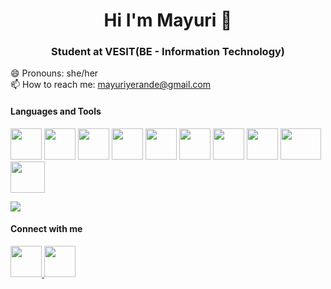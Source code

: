 <h1 align="center"> Hi I'm Mayuri 👋 </h1>
<h3 align="center"> Student at VESIT(BE - Information Technology) </h3>

<!--
**mayuriyerande123/mayuriyerande123** is a ✨ _special_ ✨ repository because its `README.md` (this file) appears on your GitHub profile.

Here are some ideas to get you started:

- 🔭 I’m currently working on ...
- 🌱 I’m currently learning ...
- 👯 I’m looking to collaborate on ...
- 🤔 I’m looking for help with ...
- 💬 Ask me about ...
📫 How to reach me: 
- 😄 Pronouns: ...
- ⚡ Fun fact: ...
-->
😄 Pronouns: she/her \
📫 How to reach me: mayuriyerande@gmail.com

<h4> Languages and Tools </h4>
<a href="https://www.cprogramming.com/"><img src="https://upload.wikimedia.org/wikipedia/commons/thumb/1/18/C_Programming_Language.svg/1200px-C_Programming_Language.svg.png" width="50" height="50"></a>
<a href="https://www.cprogramming.com/"><img src="https://preview.redd.it/31b2ii8hchi31.jpg?auto=webp&s=309fe75e96212cf42c4120ca5adedaef52c41e01" width="50" height="50"></a>
<a href="https://html.com/"><img src="https://cdn.pixabay.com/photo/2017/08/05/11/16/logo-2582748_960_720.png" width="50" height="50"></a>
<a href="https://getbootstrap.com/"><img src="https://upload.wikimedia.org/wikipedia/commons/thumb/b/b2/Bootstrap_logo.svg/2560px-Bootstrap_logo.svg.png" width="50" height="50"></a>
<a href="https://www.w3schools.com/css/"><img src="https://upload.wikimedia.org/wikipedia/commons/thumb/d/d5/CSS3_logo_and_wordmark.svg/1200px-CSS3_logo_and_wordmark.svg.png" width="50" height="50"></a>
<a href="https://www.w3schools.com/js/"><img src="https://www.freepnglogos.com/uploads/javascript-png/javascript-logo-hq-png-1.png" width="50" height="50"></a>
<a href="https://www.python.org/"><img src="https://upload.wikimedia.org/wikipedia/commons/thumb/c/c3/Python-logo-notext.svg/1200px-Python-logo-notext.svg.png" width="50" height="50"></a>
<a href="https://www.canva.com/"><img src="https://cdn-images-1.medium.com/max/1200/1*A6kkoOVJVpXPWewg8axc5w.png" width="50" height="50"></a>
<a href="https://www.djangoproject.com/"><img src="https://www.djangoproject.com/m/img/logos/django-logo-positive.png" width="65" height="50"></a>
<a href="https://www.tableau.com/"><img src="https://logos-world.net/wp-content/uploads/2021/10/Tableau-Emblem.png" width="55" height="50"></a>

![](https://github.com/https://media.giphy.com/media/1phZ3Ie2NmsfmAdNtf/giphy.gif)


<h4> Connect with me</h4>
<a href="https://www.linkedin.com/in/mayuri-yerande-527327233l"><img src="https://iconarchive.com/download/i82926/limav/flat-gradient-social/Linkedin.ico" width="50" height="50">
<a href="https://www.instagram.com/mayuri.yerande/"><img src="https://upload.wikimedia.org/wikipedia/commons/thumb/e/e7/Instagram_logo_2016.svg/2048px-Instagram_logo_2016.svg.png" width="50" height="50"></a>

